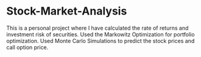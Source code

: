 # Stock-Market-Analysis
This is a personal project where I have calculated the rate of returns and investment risk of securities. 
Used the Markowitz Optimization for portfolio optimization.
Used Monte Carlo Simulations to predict the stock prices and call option price.
